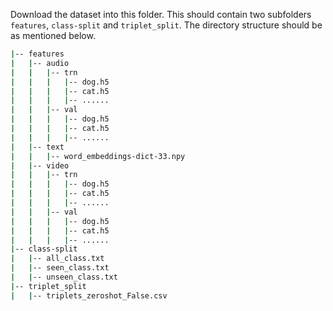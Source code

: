 Download the dataset into this folder. This should contain two subfolders `features`, `class-split` and `triplet_split`. The directory structure should be as mentioned below.

```bash
|-- features
|   |-- audio
|   |   |-- trn
|   |   |   |-- dog.h5
|   |   |   |-- cat.h5
|   |   |   |-- ......
|   |   |-- val
|   |   |   |-- dog.h5
|   |   |   |-- cat.h5
|   |   |   |-- ......
|   |-- text
|   |   |-- word_embeddings-dict-33.npy
|   |-- video
|   |   |-- trn
|   |   |   |-- dog.h5
|   |   |   |-- cat.h5
|   |   |   |-- ......
|   |   |-- val
|   |   |   |-- dog.h5
|   |   |   |-- cat.h5
|   |   |   |-- ......
|-- class-split
|   |-- all_class.txt
|   |-- seen_class.txt
|   |-- unseen_class.txt
|-- triplet_split
|   |-- triplets_zeroshot_False.csv
```